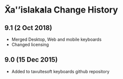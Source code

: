 X̄a'ʼislak̓ala Change History
============================

9.1 (2 Oct 2018)
-----------------
* Merged Desktop, Web and mobile keyboards
* Changed licensing

9.0 (15 Dec 2015)
-----------------

* Added to tavultesoft keyboards github repository
